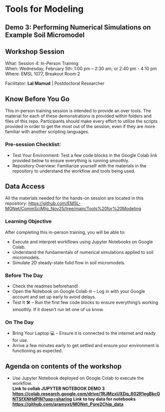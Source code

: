 # Tools for Modeling
## Demo 3: Performing Numerical Simulations on Example Soil Micromodel
## Workshop Session
What: Session 4: In-Person Training   <br>
When: Wednesday, February 5th: 1:00 pm – 2:30 am, or  2:40 pm - 4:10 pm <br>
Where:  EMSL 1077, Breakout Room 2

Facilitator:
**Lal Mamud** | Postdoctoral Researcher   <br>

## Know Before You Go
This in-person training session is intended to provide an over tools. The material for each of these demonstrations is provided within folders and files of this repo. Participants should make every effort to utilize the scripts provided in order to get the most out of the session, even if they are more familiar with another scripting languages.
### Pre-session Checklist:
- Test Your Environment: Test a few code blocks in the Google Colab link provided below to ensure everything is running smoothly.
- Repository Overview: Familiarize yourself with the materials in the repository to understand the workflow and tools being used.

## Data Access
All the materials needed for the hands-on session are located in this repository: https://github.com/EMSL-MONet/CommSciMtg_Nov25/tree/main/Tools%20for%20Modeling

### Learning Objective
After completing this in-person training, you will be able to:
- Execute and interpret workflows using Jupyter Notebooks on Google Colab.
- Understand the fundamentals of numerical simulations applied to soil micromodels.
- Simulate 2D steady-state fulid flow in soil micromodels.

### Before The Day
- Check the readmes beforehand!
- Open the Notebook on Google Colab 🌐 – Log in with your Google account and set up early to avoid delays.
- Test It 🛠️ – Run the first few code blocks to ensure everything’s working smoothly. If it doesn't run let one of us know. 

### On The Day
- Bring Your Laptop 💻 – Ensure it is connected to the internet and ready for use.
- Arrive a few minutes early to get settled and ensure your environment is functioning as expected.

## Agenda on contents of the workshop
- Use Jupyter Notebook deployed on Google Colab to execute the workflow.  
**Link to collab JUPYTER NOTEBOOK DEMO 3 https://colab.research.google.com/drive/1RJMzxUXDq_602R1egBkcGNTSfXNHdPIN?usp=sharing**
**Link to toy data for notebooks https://github.com/aramyxt/MONet_Pore2Chip_data**
